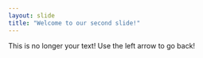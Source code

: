 ```yaml
---
layout: slide
title: "Welcome to our second slide!"
---
```

This is no longer your text!
Use the left arrow to go back!

